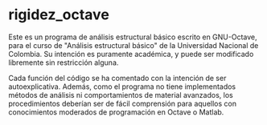 # rigidez_octave

Este es un programa de análisis estructural básico escrito en GNU-Octave, para el curso de "Análisis estructural básico" de la Universidad Nacional de Colombia. Su intención es puramente académica, y puede ser modificado libremente sin restricción alguna.

Cada función del código se ha comentado con la intención de ser autoexplicativa. Además, como el programa no tiene implementados métodos de análisis ni comportamientos de material avanzados, los procedimientos deberían ser de fácil comprensión para aquellos con conocimientos moderados de programación en Octave o Matlab.